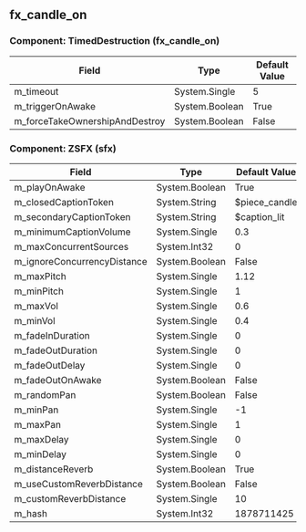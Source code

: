 ## fx_candle_on

### Component: TimedDestruction (fx_candle_on)

|Field|Type|Default Value|
|-----|----|-------------|
|m_timeout|System.Single|5|
|m_triggerOnAwake|System.Boolean|True|
|m_forceTakeOwnershipAndDestroy|System.Boolean|False|

### Component: ZSFX (sfx)

|Field|Type|Default Value|
|-----|----|-------------|
|m_playOnAwake|System.Boolean|True|
|m_closedCaptionToken|System.String|$piece_candle|
|m_secondaryCaptionToken|System.String|$caption_lit|
|m_minimumCaptionVolume|System.Single|0.3|
|m_maxConcurrentSources|System.Int32|0|
|m_ignoreConcurrencyDistance|System.Boolean|False|
|m_maxPitch|System.Single|1.12|
|m_minPitch|System.Single|1|
|m_maxVol|System.Single|0.6|
|m_minVol|System.Single|0.4|
|m_fadeInDuration|System.Single|0|
|m_fadeOutDuration|System.Single|0|
|m_fadeOutDelay|System.Single|0|
|m_fadeOutOnAwake|System.Boolean|False|
|m_randomPan|System.Boolean|False|
|m_minPan|System.Single|-1|
|m_maxPan|System.Single|1|
|m_maxDelay|System.Single|0|
|m_minDelay|System.Single|0|
|m_distanceReverb|System.Boolean|True|
|m_useCustomReverbDistance|System.Boolean|False|
|m_customReverbDistance|System.Single|10|
|m_hash|System.Int32|1878711425|

